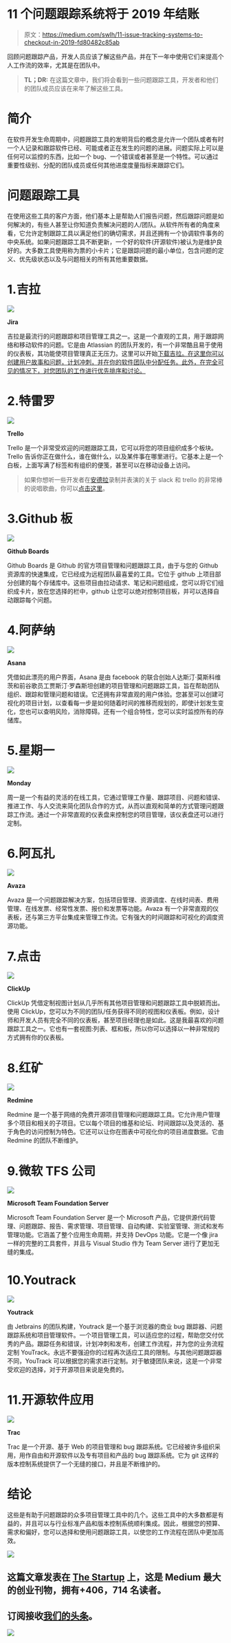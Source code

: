 # 11 个问题跟踪系统将于 2019 年结账

> 原文：<https://medium.com/swlh/11-issue-tracking-systems-to-checkout-in-2019-fd80482c85ab>

回顾问题跟踪产品，开发人员应该了解这些产品，并在下一年中使用它们来提高个人工作流的效率，尤其是在团队中。

> **TL；DR:** 在这篇文章中，我们将会看到一些问题跟踪工具，开发者和他们的团队成员应该在来年了解这些工具。

# 简介

在软件开发生命周期中，问题跟踪工具的发明背后的概念是允许一个团队或者有时一个人记录和跟踪软件已经、可能或者正在发生的问题的进展。问题实际上可以是任何可以监控的东西，比如一个 bug、一个错误或者甚至是一个特性。可以通过重要性级别、分配的团队成员或任何其他进度度量指标来跟踪它们。

# 问题跟踪工具

在使用这些工具的客户方面，他们基本上是帮助人们报告问题，然后跟踪问题是如何解决的，有些人甚至让你知道负责解决问题的人/团队。从软件所有者的角度来看，它允许定制跟踪工具以满足他们的确切需求，并且还拥有一个协调软件事务的中央系统。如果问题跟踪工具不断更新，一个好的软件(开源软件)被认为是维护良好的。大多数工具使用称为票的小卡片；它是跟踪问题的最小单位，包含问题的定义、优先级状态以及与问题相关的所有其他重要数据。

# 1.吉拉

![](img/024d7809104d1d13a4c5677601f9985f.png)

**Jira**

吉拉是最流行的问题跟踪和项目管理工具之一。这是一个直观的工具，用于跟踪网络和移动软件的问题。它是由 Atlassian 的团队开发的，有一个非常酷且易于使用的仪表板，其功能使项目管理真正无压力。这里可以开始[下载吉拉。在这里你可以创建用户故事和问题，计划冲刺，并在你的软件团队中分配任务。此外，在完全可见的情况下，对您团队的工作进行优先排序和讨论。](https://www.atlassian.com/software/jira)

# 2.特雷罗

![](img/83aeaf88ccb93ff0712e89b9d90edb85.png)

**Trello**

Trello 是一个非常受欢迎的问题跟踪工具，它可以将您的项目组织成多个板块。Trello 告诉你正在做什么，谁在做什么，以及某件事在哪里进行。它基本上是一个白板，上面写满了标签和有组织的便笺，甚至可以在移动设备上访问。

> 如果你想听一些开发者在[安德拉](http://Andela.com)录制并表演的关于 slack 和 trello 的非常棒的说唱歌曲，你可以[点击这里](https://www.youtube.com/watch?v=R8jSait-W5s)。

# 3.Github 板

![](img/a83189b83eeafeb62ba3fddb47af6d05.png)

**Github Boards**

Github Boards 是 Github 的官方项目管理和问题跟踪工具，由于与您的 Github 资源库的快速集成，它已经成为远程团队最喜爱的工具。它位于 github 上项目部分创建的每个存储库中。这些项目由拉动请求、笔记和问题组成，您可以将它们组织成卡片，放在您选择的栏中，github 让您可以绝对控制项目板，并可以选择自动跟踪每个问题。

# 4.阿萨纳

![](img/02825ee0c2f7be876a710026bbe3e51e.png)

**Asana**

凭借如此漂亮的用户界面，Asana 是由 facebook 的联合创始人达斯汀·莫斯科维茨和前谷歌员工贾斯汀·罗森斯坦创建的项目管理和问题跟踪工具，旨在帮助团队组织、跟踪和管理问题和错误。它还拥有非常直观的用户体验。您甚至可以创建可视化的项目计划，以查看每一步是如何随着时间的推移而规划的，即使计划发生变化，您也可以查明风险，消除障碍。还有一个组合特性，您可以实时监控所有的存储库。

# 5.星期一

![](img/1fc03fecb8aae5c311de8d8213fe9b90.png)

**Monday**

周一是一个有益的灵活的在线工具，它通过管理工作量、跟踪项目、问题和错误、推进工作、与人交流来简化团队合作的方式，从而以直观和简单的方式管理问题跟踪工作流。通过一个非常直观的仪表盘来控制您的项目管理，该仪表盘还可以进行定制。

# 6.阿瓦扎

![](img/fbd4ecafdf6d19fd0d37ce0e3fa28b0c.png)

**Avaza**

Avaza 是一个问题跟踪解决方案，包括项目管理、资源调度、在线时间表、费用管理、在线发票、经常性发票、报价和发票等功能。Avaza 有一个非常直观的仪表板，还与第三方平台集成来管理工作流。它有强大的时间跟踪和可视化的调度资源功能。

# 7.点击

![](img/90ee9383cd136fca037c8fb394b085cb.png)

**ClickUp**

ClickUp 凭借定制视图计划从几乎所有其他项目管理和问题跟踪工具中脱颖而出。使用 ClickUp，您可以为不同的团队/任务获得不同的视图和仪表板。例如，设计师和开发人员有完全不同的仪表板，甚至项目经理也是如此。这是我最喜欢的问题跟踪工具之一。它也有一套视图:列表、框和板，所以你可以选择以一种非常规的方式拥有你的仪表板。

# 8.红矿

![](img/5913ff2cbbb180117fa741574fef5b8c.png)

**Redmine**

Redmine 是一个基于网络的免费开源项目管理和问题跟踪工具。它允许用户管理多个项目和相关的子项目。它以每个项目的维基和论坛、时间跟踪以及灵活的、基于角色的访问控制为特色。它还可以让你在图表中可视化你的项目进度数据。它由 Redmine 的团队不断维护。

# 9.微软 TFS 公司

![](img/ec0b790cb951f2faee29ddb46aba3514.png)

**Microsoft Team Foundation Server**

Microsoft Team Foundation Server 是一个 Microsoft 产品，它提供源代码管理、问题跟踪、报告、需求管理、项目管理、自动构建、实验室管理、测试和发布管理功能。它涵盖了整个应用生命周期，并支持 DevOps 功能。它是一个像 jira 一样的完整的工具套件，并且与 Visual Studio 作为 Team Server 进行了更加无缝的集成。

# 10.Youtrack

![](img/26b43264a32309e966312e1f5bd2b9a0.png)

**Youtrack**

由 Jetbrains 的团队构建，Youtrack 是一个基于浏览器的商业 bug 跟踪器、问题跟踪系统和项目管理软件。一个项目管理工具，可以适应您的过程，帮助您交付优秀的产品。跟踪任务和错误，计划冲刺和发布，创建工作流程，并为您的业务流程定制 YouTrack。永远不要强迫你的过程再次适应工具的限制。与其他问题跟踪器不同，YouTrack 可以根据您的需求进行定制。对于敏捷团队来说，这是一个非常受欢迎的选择，对于开源项目来说是免费的。

# 11.开源软件应用

![](img/8f0ce5d1af68266fa599617863ff25ee.png)

**Trac**

Trac 是一个开源、基于 Web 的项目管理和 bug 跟踪系统。它已经被许多组织采用，用作自由和开源软件以及专有项目和产品的 bug 跟踪系统。它为 git 这样的版本控制系统提供了一个无缝的接口，并且是不断维护的。

# 结论

这些是有助于问题跟踪的众多项目管理工具中的几个。这些工具中的大多数都是有益的，并且可以与行业标准产品和版本控制系统顺利集成。因此，根据您的预算、需求和偏好，您可以选择和使用问题跟踪工具，以使您的工作流程在团队中更加高效。

[![](img/308a8d84fb9b2fab43d66c117fcc4bb4.png)](https://medium.com/swlh)

## 这篇文章发表在 [The Startup](https://medium.com/swlh) 上，这是 Medium 最大的创业刊物，拥有+406，714 名读者。

## 订阅接收[我们的头条](http://growthsupply.com/the-startup-newsletter/)。

[![](img/b0164736ea17a63403e660de5dedf91a.png)](https://medium.com/swlh)